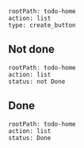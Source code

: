 
```fat
rootPath: todo-home
action: list
type: create_button
```


## Not done

```fat
rootPath: todo-home
action: list 
status: not Done
```

## Done

```fat
rootPath: todo-home
action: list
status: Done
```    